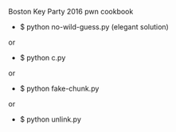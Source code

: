 Boston Key Party 2016 pwn cookbook

* $ python no-wild-guess.py (elegant solution)

or 

* $ python c.py 

or 

* $ python fake-chunk.py

or

* $ python unlink.py
